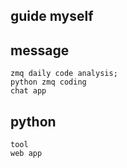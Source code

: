 ## guide myself  
## message
```
zmq daily code analysis;
python zmq coding
chat app
```

## python
```
tool
web app
```
